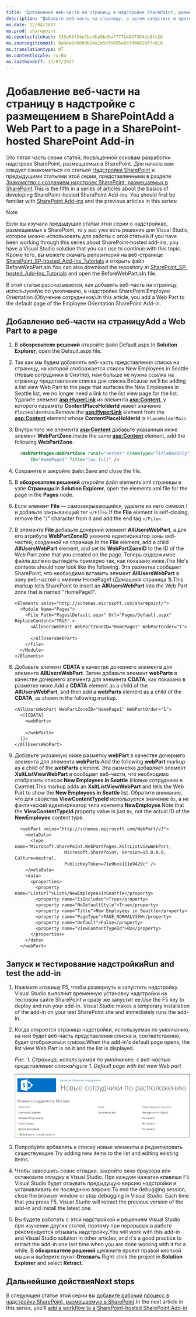 ```yaml
---
title: "Добавление веб-части на страницу в надстройке SharePoint, размещаемой в SharePoint"
description: "Добавьте веб-часть на страницу, а затем запустите и протестируйте надстройку."
ms.date: 12/04/2017
ms.prod: sharepoint
ms.openlocfilehash: 335e68f24e7bc4ba9bd8a7777b48473542e8fc26
ms.sourcegitcommit: 0a94e0c600db24a1b5bf5895e6d3d9681bf7c810
ms.translationtype: HT
ms.contentlocale: ru-RU
ms.lasthandoff: 12/07/2017
---
```

# <a name="add-a-web-part-to-a-page-in-a-sharepoint-hosted-sharepoint-add-in"></a><span data-ttu-id="44824-103">Добавление веб-части на страницу в надстройке с размещением в SharePoint</span><span class="sxs-lookup"><span data-stu-id="44824-103">Add a Web Part to a page in a SharePoint-hosted SharePoint Add-in</span></span>

<span data-ttu-id="44824-104">Это пятая часть серии статей, посвященной основам разработки надстроек SharePoint, размещаемых в SharePoint. Для начала вам следует ознакомиться со статьей [Надстройки SharePoint](sharepoint-add-ins.md) и предыдущими статьями этой серии, представленными в разделе [Знакомство с созданием надстроек SharePoint, размещаемых в SharePoint](get-started-creating-sharepoint-hosted-sharepoint-add-ins.md#Nextsteps).</span><span class="sxs-lookup"><span data-stu-id="44824-104">This is the fifth in a series of articles about the basics of developing SharePoint-hosted SharePoint Add-ins. You should first be familiar with [SharePoint Add-ins](sharepoint-add-ins.md) and the previous articles in this series:</span></span> 
    
> [!NOTE]
> <span data-ttu-id="44824-105">Если вы изучали предыдущие статьи этой серии о надстройках, размещаемых в SharePoint, то у вас уже есть решение для Visual Studio, которое можно использовать для работы с этой статьей.</span><span class="sxs-lookup"><span data-stu-id="44824-105">If you have been working through this series about SharePoint-hosted add-ins, you have a Visual Studio solution that you can use to continue with this topic.</span></span> <span data-ttu-id="44824-106">Кроме того, вы можете скачать репозиторий на веб-странице [SharePoint_SP-hosted_Add-Ins_Tutorials](https://github.com/OfficeDev/SharePoint_SP-hosted_Add-Ins_Tutorials) и открыть файл BeforeWebPart.sln.</span><span class="sxs-lookup"><span data-stu-id="44824-106">You can also download the repository at [SharePoint_SP-hosted_Add-Ins_Tutorials](https://github.com/OfficeDev/SharePoint_SP-hosted_Add-Ins_Tutorials) and open the BeforeWebPart.sln file.</span></span>

<span data-ttu-id="44824-107">В этой статье рассказывается, как добавить веб-часть на страницу, используемую по умолчанию, в надстройке SharePoint Employee Orientation (Обучение сотрудников).</span><span class="sxs-lookup"><span data-stu-id="44824-107">In this article, you add a Web Part to the default page of the Employee Orientation SharePoint Add-in.</span></span>

## <a name="add-a-web-part-to-a-page"></a><span data-ttu-id="44824-108">Добавление веб-части на страницу</span><span class="sxs-lookup"><span data-stu-id="44824-108">Add a Web Part to a page</span></span>

1. <span data-ttu-id="44824-109">В **обозревателе решений** откройте файл Default.aspx.</span><span class="sxs-lookup"><span data-stu-id="44824-109">In **Solution Explorer**, open the Default.aspx file.</span></span> 

2. <span data-ttu-id="44824-110">Так как мы будем добавлять веб-часть представления списка на страницу, на которой отображается список New Employees in Seattle (Новые сотрудники в Сиэтле), нам больше не нужна ссылка на страницу представления списка для списка.</span><span class="sxs-lookup"><span data-stu-id="44824-110">Because we'll be adding a list view Web Part to the page that surfaces the New Employees in Seattle list, we no longer need a link to the list view page for the list.</span></span> <span data-ttu-id="44824-111">Удалите элемент **<asp:HyperLink>** из элемента **<asp:Content>**, у которого параметр **ContentPlaceHolderId** имеет значение `PlaceHolderMain`.</span><span class="sxs-lookup"><span data-stu-id="44824-111">Remove the **<asp:HyperLink>** element from the **<asp:Content>** element whose **ContentPlaceHolderId** is `PlaceHolderMain`.</span></span> 

3. <span data-ttu-id="44824-112">Внутри того же элемента **<asp:Content>** добавьте указанный ниже элемент **WebPartZone**.</span><span class="sxs-lookup"><span data-stu-id="44824-112">Inside the same **<asp:Content>** element, add the following **WebPartZone**.</span></span> 
    
    ```XML
      <WebPartPages:WebPartZone runat="server" FrameType="TitleBarOnly" 
          ID="HomePage1" Title="loc:full" />
    ```

4. <span data-ttu-id="44824-113">Сохраните и закройте файл.</span><span class="sxs-lookup"><span data-stu-id="44824-113">Save and close the file.</span></span>

5. <span data-ttu-id="44824-114">В **обозревателе решений** откройте файл elements.xml страницы в узле **Страницы**.</span><span class="sxs-lookup"><span data-stu-id="44824-114">In **Solution Explorer**, open the elements.xml file for the page in the **Pages** node.</span></span>

6. <span data-ttu-id="44824-115">Если элемент **File** — самозакрывающийся, удалите из него символ / и добавьте закрывающий тег `</File>`.</span><span class="sxs-lookup"><span data-stu-id="44824-115">If the **File** element is self-closing, remove the "/" character from it and add the end tag `</File>`.</span></span>

7. <span data-ttu-id="44824-116">В элементе **File** добавьте дочерний элемент **AllUsersWebPart**, а для его атрибута **WebPartZoneID** укажите идентификатор зоны веб-частей, созданной на странице.</span><span class="sxs-lookup"><span data-stu-id="44824-116">In the **File** element, add a child **AllUsersWebPart** element, and set its **WebPartZoneID** to the ID of the Web Part zone that you created on the page.</span></span> <span data-ttu-id="44824-117">Теперь содержимое файла должно выглядеть примерно так, как показано ниже.</span><span class="sxs-lookup"><span data-stu-id="44824-117">The file's contents should now look like the following.</span></span> <span data-ttu-id="44824-118">Эта разметка сообщает SharePoint, что необходимо вставить элемент **AllUsersWebPart** в зону веб-частей с именем HomePage1 (Домашняя страница 1).</span><span class="sxs-lookup"><span data-stu-id="44824-118">This markup tells SharePoint to insert an **AllUsersWebPart** into the Web Part zone that is named "HomePage1".</span></span>
    
    ```
    <Elements xmlns="http://schemas.microsoft.com/sharepoint/">
      <Module Name="Pages">
        <File Path="Pages\Default.aspx" Url="Pages/Default.aspx" ReplaceContent="TRUE" >
          <AllUsersWebPart WebPartZoneID="HomePage1" WebPartOrder="1">

          </AllUsersWebPart>
        </File>
      </Module>
    </Elements>

    ```

8. <span data-ttu-id="44824-119">Добавьте элемент **CDATA** в качестве дочернего элемента для элемента **AllUsersWebPart**. Затем добавьте элемент **webParts** в качестве дочернего элемента для элемента **CDATA**, как показано в разметке ниже.</span><span class="sxs-lookup"><span data-stu-id="44824-119">Add a **CDATA** element as a child of the **AllUsersWebPart**, and then add a **webParts** element as a child of the **CDATA**, as shown in the following markup.</span></span> 
    
    ```
    <AllUsersWebPart WebPartZoneID="HomePage1" WebPartOrder="1">
      <![CDATA[
        <webParts>

        </webParts>
      ]]>
    </AllUsersWebPart>
    ```

9. <span data-ttu-id="44824-120">Добавьте указанную ниже разметку **webPart** в качестве дочернего элемента для элемента **webParts**.</span><span class="sxs-lookup"><span data-stu-id="44824-120">Add the following **webPart** markup as a child of the **webParts** element.</span></span> <span data-ttu-id="44824-121">Эта разметка добавляет элемент **XsltListViewWebPart** и сообщает веб-части, что необходимо отобразить список **New Employees in Seattle** (Новые сотрудники в Сиэтле).</span><span class="sxs-lookup"><span data-stu-id="44824-121">This markup adds an **XsltListViewWebPart** and tells the Web Part to show the **New Employees in Seattle** list.</span></span> <span data-ttu-id="44824-122">Обратите внимание, что для свойства **ViewContentTypeId** используется значение `0x`, а не фактический идентификатор типа контента **NewEmployee**.</span><span class="sxs-lookup"><span data-stu-id="44824-122">Note that the **ViewContentTypeId** property value is just `0x`, not the actual ID of the **NewEmployee** content type.</span></span>
    
    ```
      <webPart xmlns="http://schemas.microsoft.com/WebPart/v3">
        <metaData>
          <type name="Microsoft.SharePoint.WebPartPages.XsltListViewWebPart, 
                       Microsoft.SharePoint, Version=15.0.0.0, Culture=neutral, 
                       PublicKeyToken=71e9bce111e9429c" />
        </metaData>
        <data>
          <properties>
            <property name="ListUrl">Lists/NewEmployeesInSeattle</property>
            <property name="IsIncluded">True</property>
            <property name="NoDefaultStyle">True</property>
            <property name="Title">New Employees in Seattle</property>
            <property name="PageType">PAGE_NORMALVIEW</property>
            <property name="Default">False</property>
            <property name="ViewContentTypeId">0x</property>
          </properties>
        </data>
      </webPart>
    ```


## <a name="run-and-test-the-add-in"></a><span data-ttu-id="44824-123">Запуск и тестирование надстройки</span><span class="sxs-lookup"><span data-stu-id="44824-123">Run and test the add-in</span></span>

1. <span data-ttu-id="44824-p105">Нажмите клавишу F5, чтобы развернуть и запустить надстройку. Visual Studio выполнит временную установку надстройки на тестовом сайте SharePoint и сразу же запустит ее.</span><span class="sxs-lookup"><span data-stu-id="44824-p105">Use the F5 key to deploy and run your add-in. Visual Studio makes a temporary installation of the add-in on your test SharePoint site and immediately runs the add-in.</span></span> 

2. <span data-ttu-id="44824-126">Когда откроется страница надстройки, используемая по умолчанию, на ней будет веб-часть представления списка и, соответственно, будет отображаться список.</span><span class="sxs-lookup"><span data-stu-id="44824-126">When the add-in's default page opens, the list view Web Part is on it and the list is displayed.</span></span> 
    
   <span data-ttu-id="44824-127">*Рис. 1. Страница, используемая по умолчанию, с веб-частью представления списка*</span><span class="sxs-lookup"><span data-stu-id="44824-127">*Figure 1. Default page with list view Web part*</span></span>

   ![Страница надстройки, используемая по умолчанию, на которой в веб-части отображается список New Employees in Seattle (Новые сотрудники в Сиэтле).](../images/31e8e4b1-e2e6-416b-b360-9979a1f16fc7.PNG)

3. <span data-ttu-id="44824-129">Попробуйте добавлять к списку новые элементы и редактировать существующие.</span><span class="sxs-lookup"><span data-stu-id="44824-129">Try adding new items to the list and editing existing items.</span></span>

4. <span data-ttu-id="44824-p106">Чтобы завершить сеанс отладки, закройте окно браузера или остановите отладку в Visual Studio. При каждом нажатии клавиши F5 Visual Studio будет отзывать предыдущую версию надстройки и устанавливать ее последнюю версию.</span><span class="sxs-lookup"><span data-stu-id="44824-p106">To end the debugging session, close the browser window or stop debugging in Visual Studio. Each time that you press F5, Visual Studio will retract the previous version of the add-in and install the latest one.</span></span>

5. <span data-ttu-id="44824-132">Вы будете работать с этой надстройкой и решением Visual Studio при изучении других статей, поэтому при перерывах в работе рекомендуется отзывать надстройку.</span><span class="sxs-lookup"><span data-stu-id="44824-132">You will work with this add-in and Visual Studio solution in other articles, and it's a good practice to retract the add-in one last time when you are done working with it for a while.</span></span> <span data-ttu-id="44824-133">В **обозревателе решений** щелкните проект правой кнопкой мыши и выберите пункт **Отозвать**.</span><span class="sxs-lookup"><span data-stu-id="44824-133">Right-click the project in **Solution Explorer** and select **Retract**.</span></span>


## <a name="next-steps"></a><span data-ttu-id="44824-134">Дальнейшие действия</span><span class="sxs-lookup"><span data-stu-id="44824-134">Next steps</span></span> 
<span data-ttu-id="44824-135"><a name="Nextsteps"> </a></span><span class="sxs-lookup"><span data-stu-id="44824-135"></span></span>

<span data-ttu-id="44824-136">В следующей статье этой серии вы [добавите рабочий процесс в надстройку SharePoint, размещаемую в SharePoint](add-a-workflow-to-a-sharepoint-hosted-sharepoint-add-in.md).</span><span class="sxs-lookup"><span data-stu-id="44824-136">In the next article in this series, you'll [add a workflow to a SharePoint-hosted SharePoint Add-in](add-a-workflow-to-a-sharepoint-hosted-sharepoint-add-in.md).</span></span>
 

 

